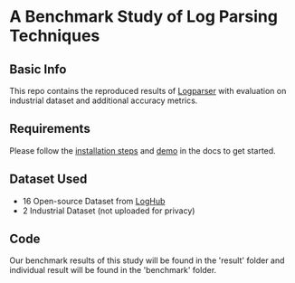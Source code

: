 # A Benchmark Study of Log Parsing Techniques

## Basic Info
This repo contains the reproduced results of [Logparser](https://github.com/logpai/logparser) with evaluation on industrial dataset and additional accuracy metrics.

## Requirements
Please follow the [installation steps](https://logparser.readthedocs.io/en/latest/installation/dependency.html) and [demo](https://logparser.readthedocs.io/en/latest/demo.html) in the docs to get started. 

## Dataset Used
* 16 Open-source Dataset from [LogHub](https://github.com/logpai/loghub)
* 2 Industrial Dataset (not uploaded for privacy) 

## Code
Our benchmark results of this study will be found in the 'result' folder and individual result will be found in the 'benchmark' folder.
